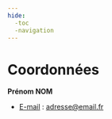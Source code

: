 ```yaml
---
hide:
  -toc
  -navigation
---
```


# Coordonnées


**Prénom NOM**

* <u>E-mail</u> : adresse@email.fr

<br>

<style>
  .md-content__button {
    display: none;
  }
</style>
